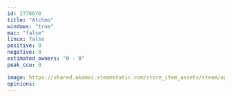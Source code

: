 ```yaml
---
id: 2776670
title: "Atchmo"
windows: "true"
mac: "false"
linux: false
positive: 0
negative: 0
estimated_owners: "0 - 0"
peak_ccu: 0

image: https://shared.akamai.steamstatic.com/store_item_assets/steam/apps/2776670/header.jpg?t=1731033205
opinions:
---
```

